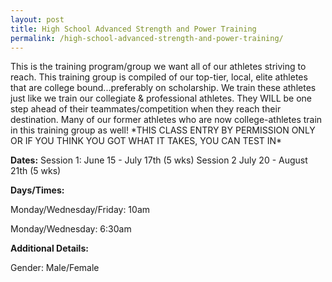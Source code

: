```yaml
---
layout: post
title: High School Advanced Strength and Power Training
permalink: /high-school-advanced-strength-and-power-training/
---
```


This is the training program/group we want all of our athletes striving to reach. This training group is compiled of our top-tier, local, elite athletes that are college bound...preferably on scholarship. We train these athletes just like we train our collegiate & professional athletes. They WILL be one step ahead of their teammates/competition when they reach their destination. Many of our former athletes who are now college-athletes train in this training group as well!
\*THIS CLASS ENTRY BY PERMISSION ONLY OR IF YOU THINK YOU GOT WHAT IT TAKES, YOU CAN TEST IN\*

**Dates:**
Session 1: June 15 - July 17th (5 wks)
Session 2 July 20 - August 21th (5 wks)

**Days/Times:**

Monday/Wednesday/Friday: 10am

Monday/Wednesday: 6:30am

**Additional Details:**

Gender: Male/Female